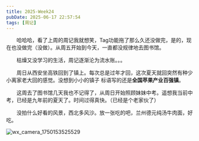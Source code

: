 ```yaml
---
title: 2025-Week24
pubDate: 2025-06-17 22:57:54
tags: [周记]
---
```


&emsp;&emsp;哈哈哈，看了上周的周记我就想笑，Tag功能拖了那么久还没做完，是的，现在也没做完（没做）。从周五开始到今天，一直都没规律地去图书馆。

&emsp;&emsp;枯燥又没学习的生活，周记逐渐沦为流水账。。。

&emsp;&emsp;周日从西安坐高铁回到了镇上。每次总是过年才回，这次夏天就回突然有种少小离家老大回的感觉。没想到小小的镇子
标语写的还是**全国苹果产业百强镇**。

&emsp;&emsp;这周去了图书馆几天我也不记得了，从周日开始照顾妹妹中考。遥想我当前中考，已经是九年前的夏天了。时间过得真快。（已经是个老家伙了）

&emsp;&emsp;没拍什么好看的风景，西北多风沙。放一张吃的吧，兰州德元纯汤牛肉面，好吃。

![wx_camera_1750153525529](https://raw.githubusercontent.com/roc80/DrawingBoard/main/image/wx_camera_1750153525529.jpg)